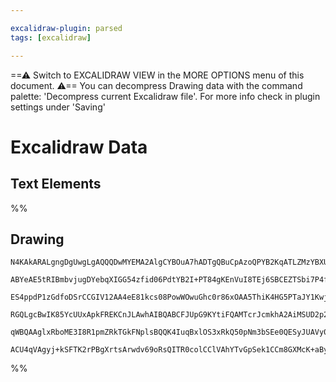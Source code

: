```yaml
---

excalidraw-plugin: parsed
tags: [excalidraw]

---
```

==⚠  Switch to EXCALIDRAW VIEW in the MORE OPTIONS menu of this document. ⚠== You can decompress Drawing data with the command palette: 'Decompress current Excalidraw file'. For more info check in plugin settings under 'Saving'


# Excalidraw Data

## Text Elements
%%
## Drawing
```compressed-json
N4KAkARALgngDgUwgLgAQQQDwMYEMA2AlgCYBOuA7hADTgQBuCpAzoQPYB2KqATLZMzYBXUtiRoIACyhQ4zZAHoFAc0JRJQgEYA6bGwC2CgF7N6hbEcK4OCtptbErHALRY8RMpWdx8Q1TdIEfARcZgRmBShcZQUebQBGAAYEmjoghH0EDihmbgBtcDBQMBKIEm4IACVCRMwAZQBhZ1IARwARSVw2gFYAMRhEgCkAdX1nVJLIWEQKwn1opH5SzG5n

ABYeAE5tRIBmbvjugDYebqXIGG54zfid06PdtYB2I+PT84gKEnVuI8TEj6SBCEZTSbi7P4fazKYLcAGFARQUhsADWCAabHwbFIFSR1mYcFwgWyE1Kmlw2BRymRQg4xAxWJxEjxHAJRKyUFJkAAZoR8Pg6rBYRJBB4uRBmEjUQhht9JNw+AiJVK0YKYML0KLyh8aaCOOFcmh4h82ITsGpLkb/h9qcI4ABJYiG1B5AC6H255Eyju4HCE/I+hDpWAqu

ES4ppdP1zGdfoDSrCCGIV12AA4eE81kcs08PowWOwuGhc0r86xOAA5ThiK4HG5PTaJY1KwjMNrpKBJ7hIoQID6aYR0gCiwUy2Vj/vwHyEcGIuE7yaNmbWqe6m1Tu2uuxLkwgRA4KN9k4+WMpXbQ3IIYQ+kvnQmdEEQdKDynFvOCPokeyOG6OR3iP7YJoG7HLsTYNquPDxGsAEIPEuDHNyP4Uk83Lisw7jiC6CJgM2ky4Qi7pKtgyJwEe/KFAAvuA

RGQLgcBwIK85YcUUxApkFREKCnJLAwhAIBQABCFJUpG9KYtiFQAMTcrJcmkhA2AiMSUD2p2+iCsiaIMpJEhSfEcGGQpSmkCpakZMJlK2rS4mMri5CsoSKnGcpHLmfovR8gKQpYRKmLaoUimudk7madKsrED8aCKqUJlmepYWqj5FRasmvFxW56mVMIeoGlc6XBap6kAPJmhaVzWoFGUhepvScFAvS4PofKWqgZxVYV7l1dkdSEEYWE8PCsWdepAA

qWBQAAglxRboME3I8R1pmZRkTGkFNplsBQQK4IuqBxlOS3xRkQ50pNm3bSEe0QESyJUAVy01Rk513aN8C+WJCkYci/IABrcE8iSpto7yBd9mL4AAmqs8QQiDxxJPshwnO1pRGGwBjcKxkD0AQvZXFRD3Hfo2U2dGD6fbx1IkL1/UKkNkDU8QgoIGRaCo4zpAkAAsmwxAIKduCaMEe2Xvg16BUzOlMqg2MQIJmLXaQyjkgAFFBua8PEmsa9QqDJN0

ACU4qVAgyj+kSFTK2rPBgXrtsArwdv69oRsQITR0colCClVAhYTvGpSek1CCm8GXMcK+aBy1kQsi92pC9h82BEGzqA9n2SocCHCdJ0qwhQPuWEZx7pR2AAVgg2A5HU2dwLz/OC8L56oGLEulBSfuMKNGP4FjSrTL5YTBNXhbikpkoGG9MxoAdJ5sGeotXpnu6egYdTpKPnDcG3K+lPgoRTaP3e9+R+BUeAlH8BA77hFj1GUUAA==
```
%%
